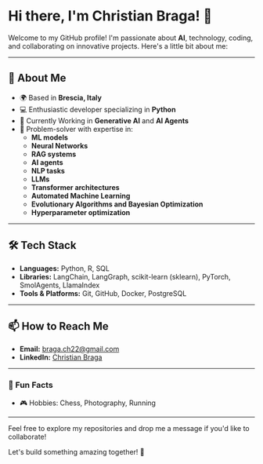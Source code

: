 # Hi there, I'm Christian Braga! 👋

Welcome to my GitHub profile! I'm passionate about **AI**, technology, coding, and collaborating on innovative projects. Here's a little bit about me:

---

## 🚀 About Me
- 🌍 Based in **Brescia, Italy**
- 💻 Enthusiastic developer specializing in **Python**
- 🌱 Currently Working in  **Generative AI** and **AI Agents**
- 🧩 Problem-solver with expertise in:
  - **ML models**
  - **Neural Networks**
  - **RAG systems**
  - **AI agents**
  - **NLP tasks**
  - **LLMs**
  - **Transformer architectures**
  - **Automated Machine Learning**
  - **Evolutionary Algorithms and Bayesian Optimization**
  - **Hyperparameter optimization**

---

## 🛠️ Tech Stack
- **Languages:** Python, R, SQL
- **Libraries:** LangChain, LangGraph, scikit-learn (sklearn), PyTorch, SmolAgents, LlamaIndex
- **Tools & Platforms:** Git, GitHub, Docker, PostgreSQL

---

## 📫 How to Reach Me
- **Email:** braga.ch22@gmail.com
- **LinkedIn:** [Christian Braga](https://www.linkedin.com/in/christianbraga/)

---

### 🎯 Fun Facts
- 🎮 Hobbies: Chess, Photography, Running

---

Feel free to explore my repositories and drop me a message if you'd like to collaborate!

Let's build something amazing together! 🚀
